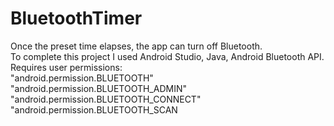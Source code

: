 # BluetoothTimer
Once the preset time elapses, the app can turn off Bluetooth.\
To complete this project I used Android Studio, Java, Android Bluetooth API.\
Requires user permissions:\
"android.permission.BLUETOOTH"\
"android.permission.BLUETOOTH_ADMIN"\
"android.permission.BLUETOOTH_CONNECT"\
"android.permission.BLUETOOTH_SCAN
